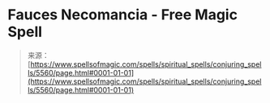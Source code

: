 <!--yml
category: 未分类
date: 2024-06-12 18:39:52
-->

# Fauces Necomancia - Free Magic Spell

> 来源：[https://www.spellsofmagic.com/spells/spiritual_spells/conjuring_spells/5560/page.html#0001-01-01](https://www.spellsofmagic.com/spells/spiritual_spells/conjuring_spells/5560/page.html#0001-01-01)
